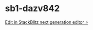 # sb1-dazv842

[Edit in StackBlitz next generation editor ⚡️](https://stackblitz.com/~/github.com/wu1wu/sb1-dazv842)